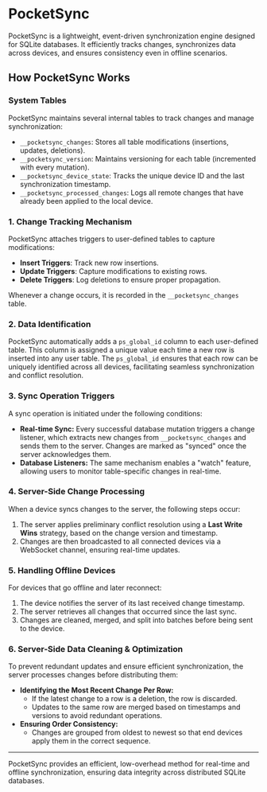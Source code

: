 # PocketSync

PocketSync is a lightweight, event-driven synchronization engine designed for SQLite databases. It efficiently tracks changes, synchronizes data across devices, and ensures consistency even in offline scenarios.

## How PocketSync Works

### System Tables
PocketSync maintains several internal tables to track changes and manage synchronization:

- `__pocketsync_changes`: Stores all table modifications (insertions, updates, deletions).
- `__pocketsync_version`: Maintains versioning for each table (incremented with every mutation).
- `__pocketsync_device_state`: Tracks the unique device ID and the last synchronization timestamp.
- `__pocketsync_processed_changes`: Logs all remote changes that have already been applied to the local device.

### 1. Change Tracking Mechanism
PocketSync attaches triggers to user-defined tables to capture modifications:

- **Insert Triggers**: Track new row insertions.
- **Update Triggers**: Capture modifications to existing rows.
- **Delete Triggers**: Log deletions to ensure proper propagation.

Whenever a change occurs, it is recorded in the `__pocketsync_changes` table.

### 2. Data Identification
PocketSync automatically adds a `ps_global_id` column to each user-defined table. This column is assigned a unique value each time a new row is inserted into any user table. The `ps_global_id` ensures that each row can be uniquely identified across all devices, facilitating seamless synchronization and conflict resolution.

### 3. Sync Operation Triggers
A sync operation is initiated under the following conditions:

- **Real-time Sync:** Every successful database mutation triggers a change listener, which extracts new changes from `__pocketsync_changes` and sends them to the server. Changes are marked as "synced" once the server acknowledges them.
- **Database Listeners:** The same mechanism enables a "watch" feature, allowing users to monitor table-specific changes in real-time.

### 4. Server-Side Change Processing
When a device syncs changes to the server, the following steps occur:

1. The server applies preliminary conflict resolution using a **Last Write Wins** strategy, based on the change version and timestamp.
2. Changes are then broadcasted to all connected devices via a WebSocket channel, ensuring real-time updates.

### 5. Handling Offline Devices
For devices that go offline and later reconnect:

1. The device notifies the server of its last received change timestamp.
2. The server retrieves all changes that occurred since the last sync.
3. Changes are cleaned, merged, and split into batches before being sent to the device.

### 6. Server-Side Data Cleaning & Optimization
To prevent redundant updates and ensure efficient synchronization, the server processes changes before distributing them:

- **Identifying the Most Recent Change Per Row:**
  - If the latest change to a row is a deletion, the row is discarded.
  - Updates to the same row are merged based on timestamps and versions to avoid redundant operations.
- **Ensuring Order Consistency:**
  - Changes are grouped from oldest to newest so that end devices apply them in the correct sequence.

---

PocketSync provides an efficient, low-overhead method for real-time and offline synchronization, ensuring data integrity across distributed SQLite databases.